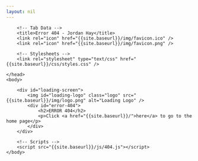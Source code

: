 ```yaml
---
layout: nil
---
```


<!DOCTYPE html>
<html lang="en">
    <head>
        <!-- Meta Data -->
        <meta charset="UTF-8" />
        <meta name="description" content="Error 404! Page not found!" />
        <meta name="author" content="Jordan Hay" />
        <meta name="viewport" content="width=device-width, initial-scale=1.0" />
        <!-- Stop indexing -->
        <meta name="robots" content="noindex" />

        <!-- Tab Data -->
        <title>Error 404 - Jordan Hay</title>
        <link rel="icon" href="{{site.baseurl}}/img/favicon.ico" />
        <link rel="icon" href="{{site.baseurl}}/img/favicon.png" />

        <!-- Stylesheets -->
        <link rel="stylesheet" type="text/css" href="{{site.baseurl}}/css/styles.css" />

    </head>
    <body>

        <div id="loading-screen">
            <img id="loading-logo" class="logo" src="{{site.baseurl}}/img/logo.png" alt="Loading Logo" />
            <div id="error-404">
                <h2>ERROR 404</h2>
                <p>Click <a href="{{site.baseurl}}/">here</a> to go to the home page</p>
            </div>
        </div>

        <!-- Scripts -->
        <script src="{{site.baseurl}}/js/404.js"></script>
    </body>
</html>
